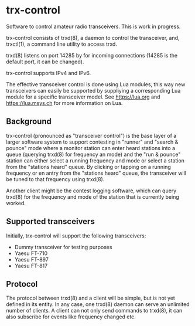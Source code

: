 # trx-control

Software to control amateur radio transceivers.  This is work in progress.

trx-control consists of trxd(8), a daemon to control the transceiver,
and, trxctl(1), a command line utility to access trxd.

trxd(8) listens on port 14285 by for incoming connections
(14285 is the default port, it can be changed).

trx-control supports IPv4 and IPv6.

The effective transceiver control is done using Lua modules,
this way new transceivers can easily be supported by suppliying
a corresponding Lua module for a specific transceiver model.
See https://lua.org and https://lua.msys.ch for more information
on Lua.

## Background

trx-control (pronounced as "transceiver control") is the base layer of a
larger software system to support contesting in "runner" and "search & pounce"
mode where a monitor station can enter heard stations into a queue (querying
trxd(8) for frequency an mode) and the "run & pounce" station
can either select a running frequency and mode or select a station
from the "stations heard" queue. By clicking or tapping on a
running frequency or en antry from the "stations heard" queue,
the transceiver will be tuned to that frequency using trxd(8).

Another client might be the contest logging software, which can
query trxd(8) for the frequency and mode of the station that
is currently being worked.

## Supported transceivers

Initially, trx-control will support the following transceivers:

* Dummy transceiver for testing purposes
* Yaesu FT-710
* Yaesu FT-897
* Yaesu FT-817

## Protocol

The protocol between trxd(8) and a client will be simple, but
is not yet defined in its entity. In any case, one trxd(8)
daemon can serve an unlimited number of clients.  A client can
not only send commands to trxd(8), it can also subscribe for
events like frequency changed etc.
